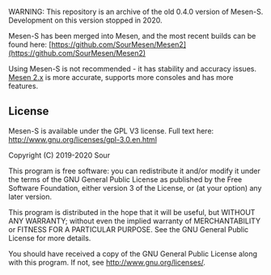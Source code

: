 WARNING: This repository is an archive of the old 0.4.0 version of Mesen-S. Development on this version stopped in 2020.

Mesen-S has been merged into Mesen, and the most recent builds can be found here: [https://github.com/SourMesen/Mesen2](https://github.com/SourMesen/Mesen2)

Using Mesen-S is not recommended - it has stability and accuracy issues.  
[Mesen 2.x](https://github.com/SourMesen/Mesen2) is more accurate, supports more consoles and has more features.


## License

Mesen-S is available under the GPL V3 license.  Full text here: <http://www.gnu.org/licenses/gpl-3.0.en.html>

Copyright (C) 2019-2020 Sour

This program is free software: you can redistribute it and/or modify
it under the terms of the GNU General Public License as published by
the Free Software Foundation, either version 3 of the License, or
(at your option) any later version.

This program is distributed in the hope that it will be useful,
but WITHOUT ANY WARRANTY; without even the implied warranty of
MERCHANTABILITY or FITNESS FOR A PARTICULAR PURPOSE.  See the
GNU General Public License for more details.

You should have received a copy of the GNU General Public License
along with this program.  If not, see <http://www.gnu.org/licenses/>.
